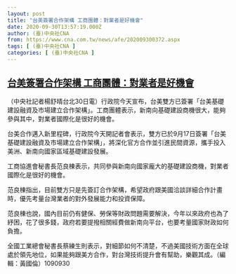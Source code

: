 ```yaml
---
layout: post
title: "台美簽署合作架構 工商團體：對業者是好機會"
date: 2020-09-30T13:57:19.000Z
author: (臺)中央社CNA
from: https://www.cna.com.tw/news/afe/202009300372.aspx
tags: [ (臺)中央社CNA ]
categories: [ (臺)中央社CNA ]
---
```

<!--1601474239000-->
[台美簽署合作架構 工商團體：對業者是好機會](https://www.cna.com.tw/news/afe/202009300372.aspx)
------

<div>
<div></div><div class="paragraph"><p>（中央社記者楊舒晴台北30日電）行政院今天宣布，台美雙方已簽署「台美基礎建設融資及市場建立合作架構」。工商團體表示，新南向基礎建設商機很大，能夠參與其中，對業者國際化是很好的機會。</p><p>台美合作邁入新里程碑，行政院今天開記者會表示，雙方已於9月17日簽署「台美基礎建設融資及市場建立合作架構」，將深化官方合作並引進民間資源，攜手投入美洲、新南向國家區域基礎建設發展。</p><p>工商協進會秘書長范良棟表示，共同參與新南向國家龐大的基礎建設商機，對業者國際化是很好的機會。</p><p>范良棟指出，目前雙方只是先簽訂合作架構，希望政府跟美國洽談詳細合作計畫時，優先考量台灣業者的對外發展能力和投資保障。</p><p>范良棟也說，國內目前仍有健保、勞保等財政問題需要解決，今年以來政府也為了紓困，花了很多錢，政府若要提撥相關經費做新南向平台，也要考量國家財政如何負擔。</p><p>全國工業總會秘書長蔡練生則表示，對細節如何不清楚，不過美國技術方面在全球處於領先地位，如果能夠跟美方合作，對台灣技術提升會有幫助，樂觀其成。（編輯：黃國倫）1090930</p></div>
</div>
